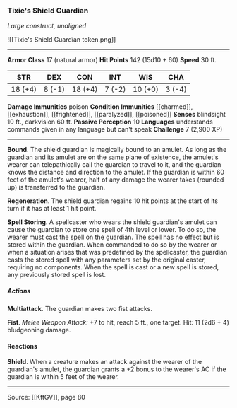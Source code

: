 ### Tixie's Shield Guardian
_Large construct, unaligned_

![[Tixie's Shield Guardian token.png]]


---

**Armor Class** 17 (natural armor)
**Hit Points** 142 (15d10 + 60)
**Speed** 30 ft.

| STR     | DEX     | CON     | INT     | WIS     | CHA     |
|---------|---------|---------|---------|---------|---------|
| 18 (+4) | 8 (-1) | 18 (+4) | 7 (-2) | 10 (+0) | 3 (-4) |

**Damage Immunities** poison
**Condition Immunities** [[charmed]], [[exhaustion]], [[frightened]], [[paralyzed]], [[poisoned]]
**Senses** blindsight 10 ft., darkvision 60 ft.
**Passive Perception** 10
**Languages** understands commands given in any language but can't speak
**Challenge** 7 (2,900 XP)

---

**Bound**. The shield guardian is magically bound to an amulet. As long as the guardian and its amulet are on the same plane of existence, the amulet's wearer can telepathically call the guardian to travel to it, and the guardian knows the distance and direction to the amulet. If the guardian is within 60 feet of the amulet's wearer, half of any damage the wearer takes (rounded up) is transferred to the guardian.

**Regeneration**. The shield guardian regains 10 hit points at the start of its turn if it has at least 1 hit point.

**Spell Storing**. A spellcaster who wears the shield guardian's amulet can cause the guardian to store one spell of 4th level or lower. To do so, the wearer must cast the spell on the guardian. The spell has no effect but is stored within the guardian. When commanded to do so by the wearer or when a situation arises that was predefined by the spellcaster, the guardian casts the stored spell with any parameters set by the original caster, requiring no components. When the spell is cast or a new spell is stored, any previously stored spell is lost.

##### Actions
**Multiattack**. The guardian makes two fist attacks.

**Fist**. _Melee Weapon Attack:_ +7 to hit, reach 5 ft., one target. Hit: 11 (2d6 + 4) bludgeoning damage.

#### Reactions
**Shield**. When a creature makes an attack against the wearer of the guardian's amulet, the guardian grants a +2 bonus to the wearer's AC if the guardian is within 5 feet of the wearer.


---

Source: [[KftGV]], page 80